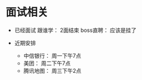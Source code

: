 # 面试相关

+ 已经面试
  跟谁学： 2面结束
  boss直聘： 应该是挂了

+ 近期安排
  + 中信银行： 周一下午7点
  + 美团： 周二下午7点
  + 腾讯地图： 周三下午2点
  